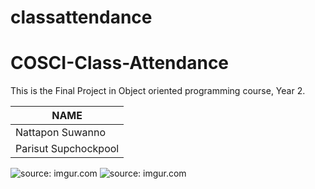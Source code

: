 # classattendance
# COSCI-Class-Attendance
This is the Final Project in Object oriented programming course, Year 2.


 NAME  |
 ----- |
Nattapon Suwanno |
Parisut Supchockpool |

<img src="https://i.imgur.com/zx5vjun.png" title="source: imgur.com" />
<img src="https://i.imgur.com/vVJpF4f.png" title="source: imgur.com" />
